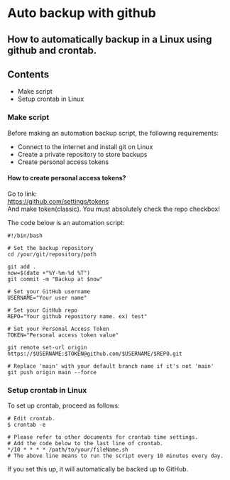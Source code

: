 # Auto backup with github

## How to automatically backup in a Linux using github and crontab.

## Contents
- Make script
- Setup crontab in Linux

### Make script
Before making an automation backup script, the following requirements:
- Connect to the internet and install git on Linux
- Create a private repository to store backups
- Create personal access tokens
####  How to create personal access tokens?
Go to link:   
https://github.com/settings/tokens    
And make token(classic). You must absolutely check the repo checkbox! 

The code below is an automation script:
```
#!/bin/bash

# Set the backup repository
cd /your/git/repository/path

git add .
now=$(date +"%Y-%m-%d %T")
git commit -m "Backup at $now"

# Set your GitHub username
USERNAME="Your user name"

# Set your GitHub repo
REPO="Your github repository name. ex) test"

# Set your Personal Access Token
TOKEN="Personal access token value"

git remote set-url origin https://$USERNAME:$TOKEN@github.com/$USERNAME/$REPO.git

# Replace 'main' with your default branch name if it's not 'main'
git push origin main --force
```

### Setup crontab in Linux
To set up crontab, proceed as follows:
```
# Edit crontab.
$ crontab -e

# Please refer to other documents for crontab time settings.
# Add the code below to the last line of crontab.
*/10 * * * * /path/to/your/fileName.sh
# The above line means to run the script every 10 minutes every day.
```

If you set this up, it will automatically be backed up to GitHub.
